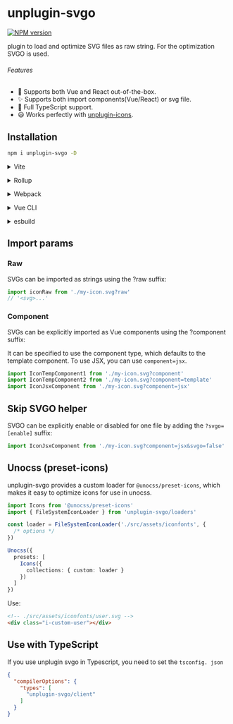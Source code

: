 # unplugin-svgo

[![NPM version](https://img.shields.io/npm/v/unplugin-svgo?color=a1b858&label=)](https://www.npmjs.com/package/unplugin-svgo)

plugin to load and optimize SVG files as raw string. For the optimization SVGO is used.

###### Features

- 💚 Supports both Vue and React out-of-the-box.
- ✨ Supports both import components(Vue/React) or svg file.
- 🦾 Full TypeScript support.
- 😃 Works perfectly with [unplugin-icons](https://github.com/antfu/unplugin-icons).

## Installation

```sh
npm i unplugin-svgo -D
```


<details>
<summary>Vite</summary><br>

```ts
// vite.config.ts
import Svgo from 'unplugin-svgo/vite'

export default defineConfig({
  plugins: [
    Svgo({ /* options */ }),
  ],
})
```

<br></details>



<details>
<summary>Rollup</summary><br>

```ts
// rollup.config.js
import Svgo from 'unplugin-svgo/rollup'

export default {
  plugins: [
    Svgo({ /* options */ }),
  ],
}
```

<br></details>



<details>
<summary>Webpack</summary><br>

```ts
// webpack.config.js
module.exports = {
  /* ... */
  plugins: [
    require('unplugin-svgo/webpack')({ /* options */ }),
  ],
}
```

<br></details>



<details>
<summary>Vue CLI</summary><br>

```ts
// vue.config.js
module.exports = {
  configureWebpack: {
    plugins: [
      require('unplugin-svgo/webpack')({ /* options */ }),
    ],
  },
}
```

<br></details>



<details>
<summary>esbuild</summary><br>

```ts
// esbuild.config.js
import { build } from 'esbuild'

build({
  /* ... */
  plugins: [
    require('unplugin-svgo/esbuild')({
      /* options */
    }),
  ],
})
```

<br></details>

## Import params

### Raw

SVGs can be imported as strings using the ?raw suffix:

```js
import iconRaw from './my-icon.svg?raw'
// '<svg>...'
```

### Component

SVGs can be explicitly imported as Vue components using the ?component suffix:

It can be specified to use the component type, which defaults to the template component. To use JSX, you can use `component=jsx`.

```js
import IconTempComponent1 from './my-icon.svg?component'
import IconTempComponent2 from './my-icon.svg?component=template'
import IconJsxComponent from './my-icon.svg?component=jsx'
```

## Skip SVGO helper

SVGO can be explicitly enable or disabled for one file by adding the `?svgo=[enable]` suffix:

```ts
import IconJsxComponent from './my-icon.svg?component=jsx&svgo=false'
```

## Unocss (preset-icons)

unplugin-svgo provides a custom loader for `@unocss/preset-icons`, which makes it easy to optimize icons for use in unocss.

```ts
import Icons from '@unocss/preset-icons'
import { FileSystemIconLoader } from 'unplugin-svgo/loaders'

const loader = FileSystemIconLoader('./src/assets/iconfonts', {
  /* options */
})

Unocss({
  presets: [
    Icons({
      collections: { custom: loader }
    })
  ]
})
```

Use:

```html
<!-- ./src/assets/iconfonts/user.svg -->
<div class="i-custom-user"></div>
```

## Use with TypeScript

If you use unplugin svgo in Typescript, you need to set the `tsconfig. json`

```json
{
  "compilerOptions": {
    "types": [
      "unplugin-svgo/client"
    ]
  }
}
```